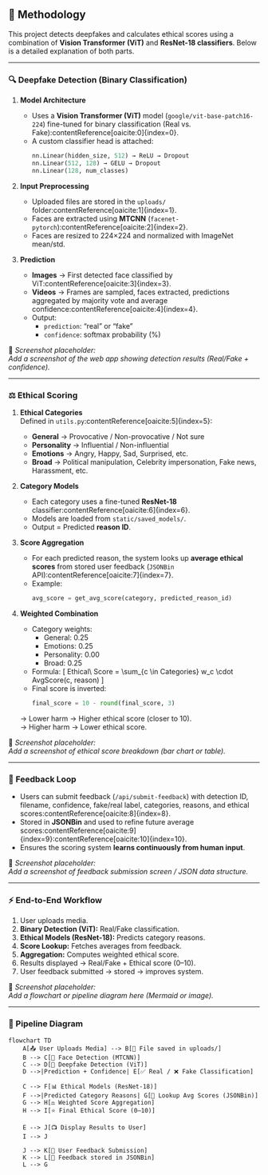 ## 🧠 Methodology

This project detects deepfakes and calculates ethical scores using a combination of **Vision Transformer (ViT)** and **ResNet-18 classifiers**. Below is a detailed explanation of both parts.

---

### 🔍 Deepfake Detection (Binary Classification)

1. **Model Architecture**
   - Uses a **Vision Transformer (ViT)** model (`google/vit-base-patch16-224`) fine-tuned for binary classification (Real vs. Fake):contentReference[oaicite:0]{index=0}.
   - A custom classifier head is attached:
     ```python
     nn.Linear(hidden_size, 512) → ReLU → Dropout  
     nn.Linear(512, 128) → GELU → Dropout  
     nn.Linear(128, num_classes)
     ```

2. **Input Preprocessing**
   - Uploaded files are stored in the `uploads/` folder:contentReference[oaicite:1]{index=1}.
   - Faces are extracted using **MTCNN** (`facenet-pytorch`):contentReference[oaicite:2]{index=2}.
   - Faces are resized to 224×224 and normalized with ImageNet mean/std.

3. **Prediction**
   - **Images** → First detected face classified by ViT:contentReference[oaicite:3]{index=3}.  
   - **Videos** → Frames are sampled, faces extracted, predictions aggregated by majority vote and average confidence:contentReference[oaicite:4]{index=4}.  
   - Output:
     - `prediction`: “real” or “fake”  
     - `confidence`: softmax probability (%)  

📸 *Screenshot placeholder:*  
_Add a screenshot of the web app showing detection results (Real/Fake + confidence)._  

---

### ⚖️ Ethical Scoring

1. **Ethical Categories**  
   Defined in `utils.py`:contentReference[oaicite:5]{index=5}:  
   - **General** → Provocative / Non-provocative / Not sure  
   - **Personality** → Influential / Non-influential  
   - **Emotions** → Angry, Happy, Sad, Surprised, etc.  
   - **Broad** → Political manipulation, Celebrity impersonation, Fake news, Harassment, etc.  

2. **Category Models**
   - Each category uses a fine-tuned **ResNet-18** classifier:contentReference[oaicite:6]{index=6}.
   - Models are loaded from `static/saved_models/`.  
   - Output = Predicted **reason ID**.

3. **Score Aggregation**
   - For each predicted reason, the system looks up **average ethical scores** from stored user feedback (`JSONBin` API):contentReference[oaicite:7]{index=7}.  
   - Example:
     ```python
     avg_score = get_avg_score(category, predicted_reason_id)
     ```

4. **Weighted Combination**
   - Category weights:
     - General: 0.25  
     - Emotions: 0.25  
     - Personality: 0.00  
     - Broad: 0.25  
   - Formula:
     \[
     Ethical\ Score = \sum_{c \in Categories} w_c \cdot AvgScore(c, reason)
     \]
   - Final score is inverted:
     ```python
     final_score = 10 - round(final_score, 3)
     ```

   → Lower harm → Higher ethical score (closer to 10).  
   → Higher harm → Lower ethical score.

📸 *Screenshot placeholder:*  
_Add a screenshot of ethical score breakdown (bar chart or table)._  

---

### 🔄 Feedback Loop

- Users can submit feedback (`/api/submit-feedback`) with detection ID, filename, confidence, fake/real label, categories, reasons, and ethical scores:contentReference[oaicite:8]{index=8}.  
- Stored in **JSONBin** and used to refine future average scores:contentReference[oaicite:9]{index=9}:contentReference[oaicite:10]{index=10}.  
- Ensures the scoring system **learns continuously from human input**.

📸 *Screenshot placeholder:*  
_Add a screenshot of feedback submission screen / JSON data structure._  

---

### ⚡ End-to-End Workflow

1. User uploads media.  
2. **Binary Detection (ViT):** Real/Fake classification.  
3. **Ethical Models (ResNet-18):** Predicts category reasons.  
4. **Score Lookup:** Fetches averages from feedback.  
5. **Aggregation:** Computes weighted ethical score.  
6. Results displayed → Real/Fake + Ethical score (0–10).  
7. User feedback submitted → stored → improves system.

📸 *Screenshot placeholder:*  
_Add a flowchart or pipeline diagram here (Mermaid or image)._  

---

### 🔗 Pipeline Diagram

```mermaid
flowchart TD
    A[📤 User Uploads Media] --> B[📂 File saved in uploads/]
    B --> C[👤 Face Detection (MTCNN)]
    C --> D[🧠 Deepfake Detection (ViT)]
    D -->|Prediction + Confidence| E[✅ Real / ❌ Fake Classification]

    C --> F[📊 Ethical Models (ResNet-18)]
    F -->|Predicted Category Reasons| G[🔎 Lookup Avg Scores (JSONBin)]
    G --> H[⚖️ Weighted Score Aggregation]
    H --> I[⭐ Final Ethical Score (0–10)]

    E --> J[📺 Display Results to User]
    I --> J

    J --> K[📝 User Feedback Submission]
    K --> L[💾 Feedback stored in JSONBin]
    L --> G
